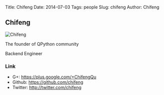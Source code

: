 Title: Chifeng
Date: 2014-07-03
Tags: people
Slug: chifeng
Author: Chifeng


## Chifeng

![Chifeng](http://tp4.sinaimg.cn/1497809603/180/1298642115/1)

The founder of QPython community

Backend Engineer

### Link
- G+:   https://plus.google.com/+ChifengQu
- Github: https://github.com/chifeng
- Twitter:  http://twitter.com/chifeng

